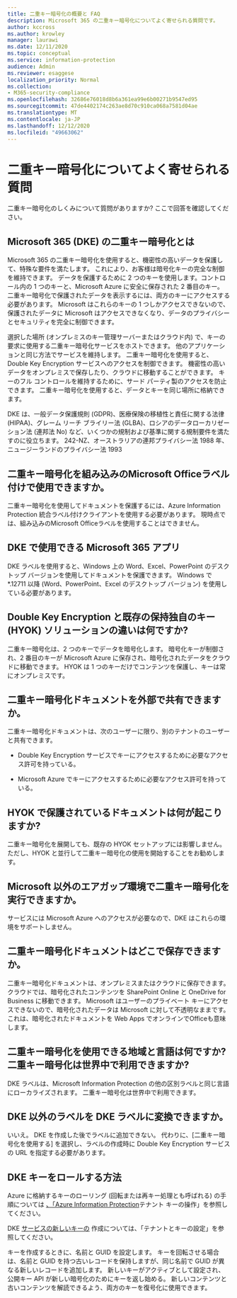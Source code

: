 ```yaml
---
title: 二重キー暗号化の概要と FAQ
description: Microsoft 365 の二重キー暗号化についてよく寄せられる質問です。
author: kccross
ms.author: krowley
manager: laurawi
ms.date: 12/11/2020
ms.topic: conceptual
ms.service: information-protection
audience: Admin
ms.reviewer: esaggese
localization_priority: Normal
ms.collection:
- M365-security-compliance
ms.openlocfilehash: 32686e76018d8b6a361ea99e6b00271b9547ed95
ms.sourcegitcommit: 47de4402174c263ae8d70c910ca068a7581d04ae
ms.translationtype: MT
ms.contentlocale: ja-JP
ms.lasthandoff: 12/12/2020
ms.locfileid: "49663062"
---
```

# <a name="double-key-encryption-frequently-asked-questions"></a>二重キー暗号化についてよく寄せられる質問

二重キー暗号化のしくみについて質問がありますか? ここで回答を確認してください。

## <a name="what-is-double-key-encryption-for-microsoft-365-dke"></a>Microsoft 365 (DKE) の二重キー暗号化とは

Microsoft 365 の二重キー暗号化を使用すると、機密性の高いデータを保護して、特殊な要件を満たします。 これにより、お客様は暗号化キーの完全な制御を維持できます。 データを保護するために 2 つのキーを使用します。コントロール内の 1 つのキーと、Microsoft Azure に安全に保存された 2 番目のキー。 二重キー暗号化で保護されたデータを表示するには、両方のキーにアクセスする必要があります。 Microsoft はこれらのキーの 1 つしかアクセスできないので、保護されたデータに Microsoft はアクセスできなくなり、データのプライバシーとセキュリティを完全に制御できます。  

選択した場所 (オンプレミスのキー管理サーバーまたはクラウド内) で、キーの要求に使用する二重キー暗号化サービスをホストできます。 他のアプリケーションと同じ方法でサービスを維持します。 二重キー暗号化を使用すると、Double Key Encryption サービスへのアクセスを制御できます。 機密性の高いデータをオンプレミスで保存したり、クラウドに移動することができます。 キーのフル コントロールを維持するために、サード パーティ製のアクセスを防止できます。 二重キー暗号化を使用すると、データとキーを同じ場所に格納できます。

DKE は、一般データ保護規則 (GDPR)、医療保険の移植性と責任に関する法律 (HIPAA)、グレーム リーチ ブライリー法 (GLBA)、ロシアのデータローカリゼーション法 (連邦法 No) など、いくつかの規制および基準に関する規制要件を満たすのに役立ちます。 242-NZ、オーストラリアの連邦プライバシー法 1988 年、ニュージーランドのプライバシー法 1993

## <a name="can-i-use-double-key-encryption-with-microsoft-office-built-in-sensitivity-labeling"></a>二重キー暗号化を組み込みのMicrosoft Officeラベル付けで使用できますか。

二重キー暗号化を使用してドキュメントを保護するには、Azure Information Protection 統合ラベル付けクライアントを使用する必要があります。 現時点では、組み込みのMicrosoft Officeラベルを使用することはできません。

## <a name="what-microsoft-365-apps-can-i-use-with-dke"></a>DKE で使用できる Microsoft 365 アプリ

DKE ラベルを使用すると、Windows 上の Word、Excel、PowerPoint のデスクトップ バージョンを使用してドキュメントを保護できます。 Windows で *.12711 以降 (Word、PowerPoint、Excel のデスクトップ バージョン) を使用している必要があります。

## <a name="how-is-double-key-encryption-different-from-the-existing-hold-your-own-key-hyok-solution"></a>Double Key Encryption と既存の保持独自のキー (HYOK) ソリューションの違いは何ですか?

二重キー暗号化は、2 つのキーでデータを暗号化します。 暗号化キーが制御され、2 番目のキーが Microsoft Azure に保存され、暗号化されたデータをクラウドに移動できます。 HYOK は 1 つのキーだけでコンテンツを保護し、キーは常にオンプレミスです。  

## <a name="can-double-key-encrypted-documents-be-shared-externally"></a>二重キー暗号化ドキュメントを外部で共有できますか。

二重キー暗号化ドキュメントは、次のユーザーに限り、別のテナントのユーザーと共有できます。

- Double Key Encryption サービスでキーにアクセスするために必要なアクセス許可を持っている。

- Microsoft Azure でキーにアクセスするために必要なアクセス許可を持っている。

## <a name="what-happens-to-documents-that-are-protected-with-hyok"></a>HYOK で保護されているドキュメントは何が起こりますか?

二重キー暗号化を展開しても、既存の HYOK セットアップには影響しません。 ただし、HYOK と並行して二重キー暗号化の使用を開始することをお勧めします。

## <a name="can-i-run-double-key-encryption-in-my-non-microsoft-air-gapped-environment"></a>Microsoft 以外のエアガップ環境で二重キー暗号化を実行できますか。

サービスには Microsoft Azure へのアクセスが必要なので、DKE はこれらの環境をサポートしません。

## <a name="where-can-i-store-double-key-encrypted-documents"></a>二重キー暗号化ドキュメントはどこで保存できますか。

二重キー暗号化ドキュメントは、オンプレミスまたはクラウドに保存できます。 クラウドでは、暗号化されたコンテンツを SharePoint Online と OneDrive for Business に移動できます。 Microsoft はユーザーのプライベート キーにアクセスできないので、暗号化されたデータは Microsoft に対して不透明なままです。 これは、暗号化されたドキュメントを Web Apps でオンラインでOfficeも意味します。

## <a name="what-regions-and-languages-is-double-key-encryption-available-in-is-double-key-encryption-available-worldwide"></a>二重キー暗号化を使用できる地域と言語は何ですか? 二重キー暗号化は世界中で利用できますか?

DKE ラベルは、Microsoft Information Protection の他の区別ラベルと同じ言語にローカライズされます。 二重キー暗号化は世界中で利用できます。

## <a name="can-i-convert-a-non-dke-label-to-a-dke-label"></a>DKE 以外のラベルを DKE ラベルに変換できますか。

いいえ。 DKE を作成した後でラベルに追加できない。 代わりに、[二重キー暗号化を使用する] を選択し、ラベルの作成時に Double Key Encryption サービスの URL を指定する必要があります。

## <a name="how-do-i-roll-my-dke-keys"></a>DKE キーをロールする方法

Azure に格納するキーのローリング (回転または再キー処理とも呼ばれる) の手順については [、「Azure Information Protection](https://docs.microsoft.com/azure/information-protection/operations-customer-managed-tenant-key)テナント キーの操作」を参照してください。

DKE [サービスの新しいキーの](double-key-encryption.md#tenant-and-key-settings) 作成については、「テナントとキーの設定」を参照してください。

キーを作成するときに、名前と GUID を設定します。 キーを回転させる場合は、名前と GUID を持つ古いレコードを保持しますが、同じ名前で GUID が異なる新しいレコードを追加します。 新しいキーがアクティブとして設定され、公開キー API が新しい暗号化のためにキーを返し始める。 新しいコンテンツと古いコンテンツを解読できるよう、両方のキーを復号化に使用できます。
